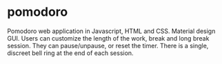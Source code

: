 # pomodoro
Pomodoro web application in Javascript, HTML and CSS. Material design GUI. Users can customize the length of the work, break and long break session. They can pause/unpause, or reset the timer. There is a single, discreet bell ring at the end of each session. 
